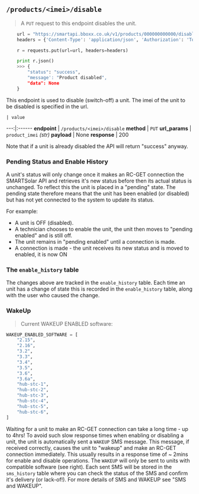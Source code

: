 ## `/products/<imei>/disable`

> A `PUT` request to this endpoint disables the unit.

```python
    url = "https://smartapi.bboxx.co.uk/v1/products/000000000000/disable"
    headers = {'Content-Type': 'application/json', 'Authorization': 'Token token=' + A_VALID_TOKEN}

    r = requests.put(url=url, headers=headers)

    print r.json()
    >>> {
        "status": "success", 
        "message': "Product disabled", 
        "data": None
    }
```

This endpoint is used to disable (switch-off) a unit. The imei of the unit to be disabled is specified in the url.

    | value 
---:|:------
__endpoint__ | `/products/<imei>/disable`
__method__ | `PUT`
__url_params__ | `product_imei` _(str)_
__payload__ | None
__response__ | 200

Note that if a unit is already disabled the API will return "success" anyway. 

### Pending Status and Enable History

A unit's status will only change once it makes an RC-GET connection the SMARTSolar API and retrieves it's new status before then its actual status is unchanged. To reflect this the unit is placed in a "pending" state. The pending state therefore means that the unit has been enabled (or disabled) but has not yet connected to the system to update its status.

For example:

* A unit is OFF (disabled). 
* A technician chooses to enable the unit, the unit then moves to "pending enabled" and is still off. 
* The unit remains in "pending enabled" until a connection is made.
* A connection is made - the unit receives its new status and is moved to enabled, it is now ON

### The `enable_history` table

The changes above are tracked in the `enable_history` table. Each time an unit has a change of state this is recorded in the 
`enable_history` table, along with the user who caused the change. 

### WakeUp
> Current WAKEUP ENABLED software:

```python
WAKEUP_ENABLED_SOFTWARE = [
    "2.15",
    "2.16",
    "3.2",
    "3.3",
    "3.4",
    "3.5",
    "3.6",
    "3.6a",
    "hub-stc-1",
    "hub-stc-2",
    "hub-stc-3",
    "hub-stc-4",
    "hub-stc-5",
    "hub-stc-6",
]
```

Waiting for a unit to make an RC-GET connection can take a long time - up to 4hrs! To avoid such slow response times when enabling or disabling a unit, the unit is automatically sent a `WAKEUP` SMS message. This message, if received correctly, causes the unit to "wakeup" and make an RC-GET connection immediately. This usually results in a response time of ~ 2mins for enable and disable operations. The `WAKEUP` will only be sent to units with compatible software (see right). Each sent SMS will be stored in the `sms_history` table where you can check the status of the SMS and confirm it's delivery (or lack-of!). For more details of SMS and WAKEUP see "SMS and WAKEUP".

